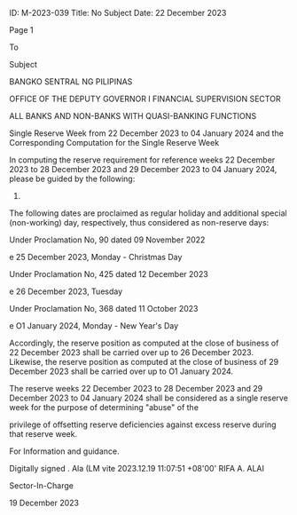 ID: M-2023-039
Title: No Subject
Date: 22 December 2023

Page 1

To

Subject

BANGKO SENTRAL NG PILIPINAS

OFFICE OF THE DEPUTY GOVERNOR I FINANCIAL SUPERVISION SECTOR

ALL BANKS AND NON-BANKS WITH QUASI-BANKING FUNCTIONS

Single Reserve Week from 22 December 2023 to 04 January 2024 and the Corresponding Computation for the Single Reserve Week

In computing the reserve requirement for reference weeks 22 December 2023 to 28 December 2023 and 29 December 2023 to 04 January 2024, please be guided by the following:

1.

The following dates are proclaimed as regular holiday and additional special (non-working) day, respectively, thus considered as non-reserve days:

Under Proclamation No, 90 dated 09 November 2022

e 25 December 2023, Monday - Christmas Day

Under Proclamation No, 425 dated 12 December 2023

e 26 December 2023, Tuesday

Under Proclamation No, 368 dated 11 October 2023

e O1 January 2024, Monday - New Year's Day

Accordingly, the reserve position as computed at the close of business of 22 December 2023 shall be carried over up to 26 December 2023. Likewise, the reserve position as computed at the close of business of 29 December 2023 shall be carried over up to O1 January 2024.

The reserve weeks 22 December 2023 to 28 December 2023 and 29 December 2023 to 04 January 2024 shall be considered as a single reserve week for the purpose of determining "abuse" of the

privilege of offsetting reserve deficiencies against excess reserve during that reserve week.

For Information and guidance.

Digitally signed . Ala (LM vite 2023.12.19 11:07:51 +08'00' RIFA A. ALAI

Sector-In-Charge

19 December 2023